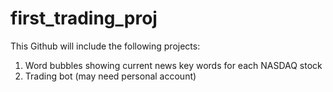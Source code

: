 # first_trading_proj

This Github will include the following projects:
1. Word bubbles showing current news key words for each NASDAQ stock
2. Trading bot (may need personal account)